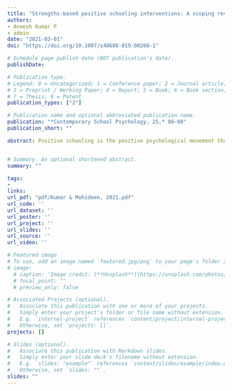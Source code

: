 ```yaml
---
title: "Strengths-based positive schooling interventions: A scoping review"
authors: 
- Aneesh Kumar P
- admin
date: "2021-03-01"
doi: "https://doi.org/10.1007/s40688-019-00260-1"

# Schedule page publish date (NOT publication's date).
publishDate: 

# Publication type.
# Legend: 0 = Uncategorized; 1 = Conference paper; 2 = Journal article;
# 3 = Preprint / Working Paper; 4 = Report; 5 = Book; 6 = Book section;
# 7 = Thesis; 8 = Patent
publication_types: ["2"]

# Publication name and optional abbreviated publication name.
publication: "*Contemporary School Psychology, 25,* 86–98"
publication_short: ""

abstract: Positive schooling is the positive psychological movement that calls for the incorporation of student well-being as a focus of the learning environment. A strength-based approach to positive schooling employs character strengths as a pathway to positive change and well-being. The scoping review aimed to systematically review and map the strength-based positive schooling interventions that have been conducted thus far on adolescent students. It has been performed using the five-stage theoretical framework proposed by Arksey and O’Malley. The present scoping review has identified 13 such studies, and examined the program design, outcomes, and theoretical underpinnings. Despite mixed intervention results, this paper highlights that strength-based positive schooling interventions produce promising positive outcomes in student well-being and positive emotions. The study also identified a need for evidence of the long-term effectiveness of these interventions, whole-school approaches, and theory building in positive schooling and education.


# Summary. An optional shortened abstract.
summary: ""

tags:
- 
links:
url_pdf: "pdf/Kumar & Mohideen, 2021.pdf"
url_code: ''
url_dataset: ''
url_poster: ''
url_project: ''
url_slides: ''
url_source: ''
url_video: ''

# Featured image
# To use, add an image named `featured.jpg/png` to your page's folder and uncomment lines below 
# image:
  # caption: 'Image credit: [**Unsplash**](https://unsplash.com/photos/s9CC2SKySJM)'
  # focal_point: ""
  # preview_only: false

# Associated Projects (optional).
#   Associate this publication with one or more of your projects.
#   Simply enter your project's folder or file name without extension.
#   E.g. `internal-project` references `content/project/internal-project/index.md`.
#   Otherwise, set `projects: []`.
projects: []

# Slides (optional).
#   Associate this publication with Markdown slides.
#   Simply enter your slide deck's filename without extension.
#   E.g. `slides: "example"` references `content/slides/example/index.md`.
#   Otherwise, set `slides: ""`.
slides: ""
---
```



